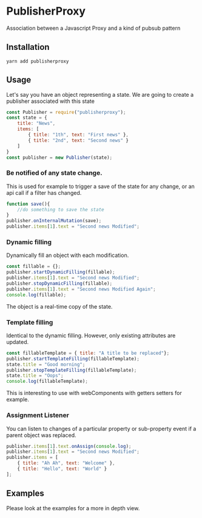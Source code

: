 # PublisherProxy
Association between a Javascript Proxy and a kind of pubsub pattern

## Installation

```shell
yarn add publisherproxy
```

## Usage

Let's say you have an object representing a state.
We are going to create a publisher associated with this state

```javascript
const Publisher = require("publisherproxy");
const state = {
    title: "News",
    items: [
        { title: "1th", text: "First news" },
        { title: "2nd", text: "Second news" }
    ]
}
const publisher = new Publisher(state);
```

### Be notified of any state change.

This is used for example to trigger a save of the state for any change, or an api call if a filter has changed.

```javascript
function save(){
	//do something to save the state
}
publisher.onInternalMutation(save);
publisher.items[1].text = "Second news Modified";
```

### Dynamic filling 

Dynamically fill an object with each modification.

```javascript
const fillable = {};
publisher.startDynamicFilling(fillable);
publisher.items[1].text = "Second news Modified";
publisher.stopDynamicFilling(fillable);
publisher.items[1].text = "Second news Modified Again";
console.log(fillable);
```

The object is a real-time copy of the state.

### Template filling 

Identical to the dynamic filling. However, only existing attributes are updated.

```javascript
const fillableTemplate = { title: "A title to be replaced"};
publisher.startTemplateFilling(fillableTemplate);
state.title = "Good morning";
publisher.stopTemplateFilling(fillableTemplate);
state.title = "Oops";
console.log(fillableTemplate);
```

This is interesting to use with webComponents with getters setters for example.

### Assignment Listener

You can listen to changes of a particular property or sub-property event if a parent object was replaced.

```javascript
publisher.items[1].text.onAssign(console.log);
publisher.items[1].text = "Second news Modified";
publisher.items = [
    { title: "Ah Ah", text: "Welcome" },
    { title: "Hello", text: "World" }
];
```



## Examples

Please look at the examples for a more in depth view.
